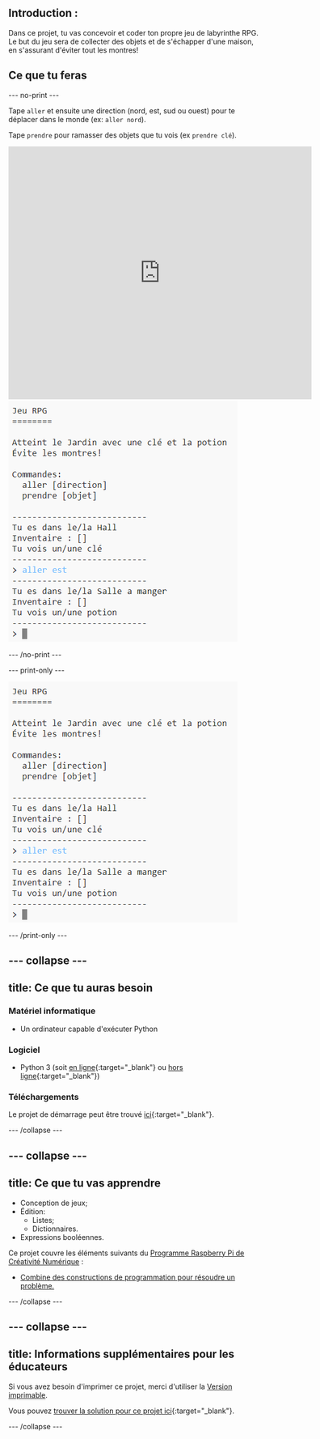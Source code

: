 ## Introduction :

Dans ce projet, tu vas concevoir et coder ton propre jeu de labyrinthe RPG. Le but du jeu sera de collecter des objets et de s'échapper d'une maison, en s'assurant d'éviter tout les montres!

## Ce que tu feras

--- no-print ---

Tape `aller` et ensuite une direction (nord, est, sud ou ouest) pour te déplacer dans le monde (ex: `aller nord`).

Tape `prendre` pour ramasser des objets que tu vois (ex `prendre clé`).

<div class="trinket">
  <iframe src="https://trinket.io/embed/python/1bea9bd489?outputOnly=true&start=result" width="600" height="500" frameborder="0" marginwidth="0" marginheight="0" allowfullscreen>
  </iframe>
  <img src="images/rpg-finished.png">
</div>

--- /no-print ---

--- print-only ---

![projet terminé](images/rpg-finished.png)

--- /print-only ---

--- collapse ---
---
title: Ce que tu auras besoin
---
### Matériel informatique

+ Un ordinateur capable d'exécuter Python

### Logiciel

+ Python 3 (soit [en ligne](https://trinket.io/){:target="_blank"} ou [hors ligne](https://www.python.org/downloads/){:target="_blank"})

### Téléchargements

Le projet de démarrage peut être trouvé [ici](https://rpf.io/p/fr-FR/rpg-go){:target="_blank"}.

--- /collapse ---

--- collapse ---
---
title: Ce que tu vas apprendre
---
+ Conception de jeux;
+ Édition: 
    + Listes;
    + Dictionnaires.
+ Expressions booléennes.

Ce projet couvre les éléments suivants du [Programme Raspberry Pi de Créativité Numérique](https://rpf.io/curriculum) :

+ [Combine des constructions de programmation pour résoudre un problème.](https://www.raspberrypi.org/curriculum/programming/builder)

--- /collapse ---

--- collapse ---
---
title: Informations supplémentaires pour les éducateurs
---
Si vous avez besoin d'imprimer ce projet, merci d'utiliser la [Version imprimable](https://projects.raspberrypi.org/fr-FR/projects/rpg/print).

Vous pouvez [trouver la solution pour ce projet ici](https://rpf.io/p/fr-FR/rpg-get){:target="_blank"}.

--- /collapse ---